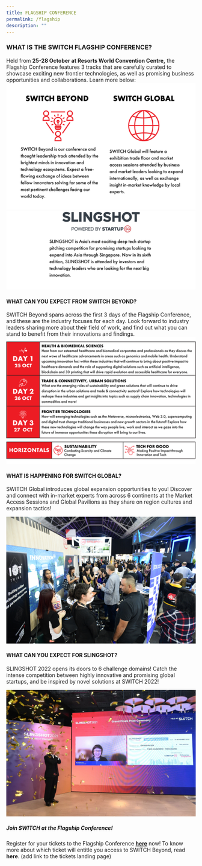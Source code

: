 ```yaml
---
title: FLAGSHIP CONFERENCE
permalink: /flagship
description: ""
---
```

### **WHAT IS THE SWITCH FLAGSHIP CONFERENCE?**
Held from **25-28 October at Resorts World Convention Centre,** the Flagship Conference features 3 tracks that are carefully curated to showcase exciting new frontier technologies, as well as promising business opportunities and collaborations. Learn more below:
![](/images/SWITCH%202022%20Landing%20Page/pillars%20ver%203.png)
![](/images/SWITCH%202022%20Landing%20Page/pillars%20ver%204.jpeg)
#### **WHAT CAN YOU EXPECT FROM SWITCH BEYOND?**
SWITCH Beyond spans across the first 3 days of the Flagship Conference, and these are the industry focuses for each day. Look forward to industry leaders sharing more about their field of work, and find out what you can stand to benefit from their innovations and findings.
![](/images/SWITCH%202022%20Landing%20Page/Copy%20of%20SWITCH%20Ticketing%20Info%20.png)

#### **WHAT IS HAPPENING FOR SWITCH GLOBAL?**
SWITCH Global introduces global expansion opportunities to you! Discover and connect with in-market experts from across 6 continents at the Market Access Sessions and Global Pavilions as they share on region cultures and expansion tactics! 

![SWITCH Global](/images/SWITCH%20Global%203.JPG)
#### **WHAT CAN YOU EXPECT FOR SLINGSHOT?**
SLINGSHOT 2022 opens its doors to 6 challenge domains! Catch the intense competition between highly innovative and promising global startups, and be inspired by novel solutions at SWITCH 2022!

![SLINGSHOT ](/images/slingshot_2021_winner_quantumcyte_web.jpeg)
##### **Join SWITCH at the Flagship Conference!**
Register for your tickets to the Flagship Conference **[here](https://community.switchsg.org/register)** now! 
To know more about which ticket will entitle you access to SWITCH Beyond, read **here**. (add link to the tickets landing page)